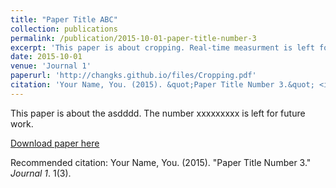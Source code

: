 ```yaml
---
title: "Paper Title ABC"
collection: publications
permalink: /publication/2015-10-01-paper-title-number-3
excerpt: 'This paper is about cropping. Real-time measurment is left for future work.'
date: 2015-10-01
venue: 'Journal 1'
paperurl: 'http://changks.github.io/files/Cropping.pdf'
citation: 'Your Name, You. (2015). &quot;Paper Title Number 3.&quot; <i>Journal 1</i>. 1(3).'
---
```

This paper is about the asdddd. The number xxxxxxxxx is left for future work.

[Download paper here](http://academicpages.github.io/files/paper3.pdf)

Recommended citation: Your Name, You. (2015). "Paper Title Number 3." <i>Journal 1</i>. 1(3).